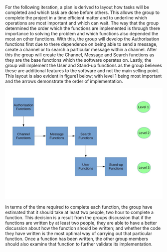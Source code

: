 For the following iteration, a plan is derived to layout how tasks will be completed and which task are done before others. This allows the group to complete the project in a time efficient matter and to underline which operations are most important and which can wait. The way that the group determined the order which the functions are implemented is through there importance to solving the problem and which functions also depended the most on other functions. With this, the group will develop the Authorisation functions first due to there dependence on being able to send a message, create a channel or to search a particular message within a channel. After this the group will create the Channel, Message and Search functions as they are the base functions which the software operates on. Lastly, the group will implement the User and Stand-up functions as the group believes these are additional features to the software and not the main selling point. This layout is also evident in figure1 below; with level 1 being most important and the arrows demonstrate the order of implementation.


![Plan Diagram](plan.jpg)



In terms of the time required to complete each function, the group have estimated that it should take at least two people, two hour to complete a function. This decision is a result from the groups discussion that if the functions are written by at least two people, they are able to have a better discussion about how the function should be written;  and whether the code they have written is the most optimal way of carrying out that particular function. Once a function has been written, the other group members should also examine that function to further validate its implementation. 